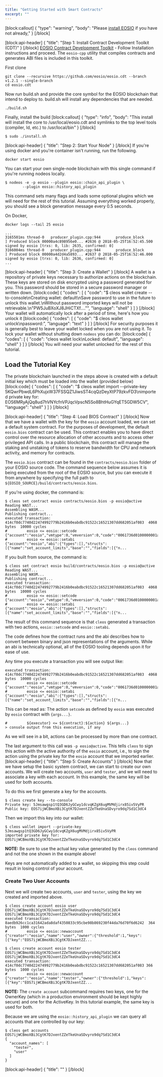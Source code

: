 ```yaml
---
title: "Getting Started with Smart Contracts"
excerpt: ""
---
```

[block:callout]
{
  "type": "warning",
  "body": "Please [install EOSIO](https://developers.eos.io/eosio-nodeos/docs/docker-quickstart) if you have not already,"
}
[/block]

[block:api-header]
{
  "title": "Step 1: Install Contract Development Toolkit (CDT)"
}
[/block]
[EOSIO Contract Development Toolkit](https://github.com/EOSIO/eosio.cdt) - Follow Installation instructions and proceed. The `eosio-cpp` utility that compiles contracts and generates ABI files is included in this toolkit. 

First clone
```
git clone --recursive https://github.com/eosio/eosio.cdt --branch v1.2.1 --single-branch
cd eosio.cdt
```

Now run build.sh and provide the core symbol  for the EOSIO blockchain that intend to deploy to. build.sh will install any dependencies that are needed.

```
./build.sh
```

Finally, install the build 
[block:callout]
{
  "type": "info",
  "body": "This install will install the core to /usr/local/eosio.cdt and symlinks to the top level tools (compiler, ld, etc.) to /usr/local/bin"
}
[/block]
```
$ sudo ./install.sh
```
[block:api-header]
{
  "title": "Step 2: Start Your Node"
}
[/block]
If you're using docker and you're container isn't running, run the following.

```
docker start eosio
```

You can start your own single-node blockchain with this single command if you're running nodeos locally.

```
$ nodeos -e -p eosio --plugin eosio::chain_api_plugin \
        --plugin eosio::history_api_plugin
```

This command sets many flags and loads some optional plugins which we will need for the rest of this tutorial. Assuming everything worked properly, you should see a block generation message every 0.5 seconds.  

On Docker, 

```
docker logs --tail 25 eosio
```

```
...
3165501ms thread-0   producer_plugin.cpp:944       produce_block        ] Produced block 00000a4c898956e0... #2636 @ 2018-05-25T16:52:45.500 signed by eosio [trxs: 0, lib: 2635, confirmed: 0]
3166004ms thread-0   producer_plugin.cpp:944       produce_block        ] Produced block 00000a4d2d4a5893... #2637 @ 2018-05-25T16:52:46.000 signed by eosio [trxs: 0, lib: 2636, confirmed: 0]
...
```

[block:api-header]
{
  "title": "Step 3: Create a Wallet"
}
[/block]
A wallet is a repository of private keys necessary to authorize actions on the blockchain.  These keys are stored on disk encrypted using a password generated for you.  This password should be stored in a secure password manager or written down. 
[block:code]
{
  "codes": [
    {
      "code": "$ cleos wallet create --to-console\nCreating wallet: default\nSave password to use in the future to unlock this wallet.\nWithout password imported keys will not be retrievable.\n\"PW5JuBXoXJ8JHiCTXf....\"",
      "language": "shell"
    }
  ]
}
[/block]
Your wallet will automatically lock after a period of time, here's how you unlock it
[block:code]
{
  "codes": [
    {
      "code": "$ cleos wallet unlock\npassword:",
      "language": "text"
    }
  ]
}
[/block]
For security purposes it is generally best to leave your wallet locked when you are not using it.  To lock your wallet without shutting down `nodeos` you can do:
[block:code]
{
  "codes": [
    {
      "code": "cleos wallet lock\nLocked: default",
      "language": "shell"
    }
  ]
}
[/block]
You will need your wallet unlocked for the rest of this tutorial.

## Load the Tutorial Key

The private blockchain launched in the steps above is created with a default initial key which must be loaded into the wallet (provided below) 
[block:code]
{
  "codes": [
    {
      "code": "$ cleos wallet import --private-key 5KQwrPbwdL6PhXujxW37FSSQZ1JiwsST4cqQzDeyXtP79zkvFD3\nimported private key for: EOS6MRyAjQq8ud7hVNYcfnVPJqcVpscN5So8BhtHuGYqET5GDW5CV",
      "language": "shell"
    }
  ]
}
[/block]

[block:api-header]
{
  "title": "Step 4: Load BIOS Contract"
}
[/block]
Now that we have a wallet with the key for the `eosio` account loaded, we can set a default system contract.  For the purposes of development, the default `eosio.bios` contract can be used.  This contract enables you to have direct control over the resource allocation of other accounts and to access other privileged API calls. In a public blockchain, this contract will manage the staking and unstaking of tokens to reserve bandwidth for CPU and network activity, and memory for contracts. 

The `eosio.bios` contract can be found in the `contracts/eosio.bios` folder of your EOSIO source code.  The command sequence below assumes it is being executed from the root of the EOSIO source, but you can execute it from anywhere by specifying the full path to `${EOSIO_SOURCE}/build/contracts/eosio.bios`.

If you're using docker, the command is:
```
$ cleos set contract eosio contracts/eosio.bios -p eosio@active
Reading WAST...
Assembling WASM...
Publishing contract...
executed transaction: 414cf0dc7740d22474992779b2416b0eabdbc91522c16521307dd682051af083  4068 bytes  10000 cycles
#         eosio <= eosio::setcode               {"account":"eosio","vmtype":0,"vmversion":0,"code":"0061736d0100000001ab011960037f7e7f0060057f7e7e7e...
#         eosio <= eosio::setabi                {"account":"eosio","abi":{"types":[],"structs":[{"name":"set_account_limits","base":"","fields":[{"n...
```

If you built from source, the command is:
```
$ cleos set contract eosio build/contracts/eosio.bios -p eosio@active
Reading WAST...
Assembling WASM...
Publishing contract...
executed transaction: 414cf0dc7740d22474992779b2416b0eabdbc91522c16521307dd682051af083  4068 bytes  10000 cycles
#         eosio <= eosio::setcode               {"account":"eosio","vmtype":0,"vmversion":0,"code":"0061736d0100000001ab011960037f7e7f0060057f7e7e7e...
#         eosio <= eosio::setabi                {"account":"eosio","abi":{"types":[],"structs":[{"name":"set_account_limits","base":"","fields":[{"n...
```

The result of this command sequence is that `cleos` generated a transaction with two actions, `eosio::setcode` and `eosio::setabi`.  

The code defines how the contract runs and the abi describes how to convert between binary and json representations of the arguments.  While an abi is technically optional, all of the EOSIO tooling depends upon it for ease of use.  

Any time you execute a transaction you will see output like:
```
executed transaction: 414cf0dc7740d22474992779b2416b0eabdbc91522c16521307dd682051af083  4068 bytes  10000 cycles
#         eosio <= eosio::setcode               {"account":"eosio","vmtype":0,"vmversion":0,"code":"0061736d0100000001ab011960037f7e7f0060057f7e7e7e...
#         eosio <= eosio::setabi                {"account":"eosio","abi":{"types":[],"structs":[{"name":"set_account_limits","base":"","fields":[{"n...
```

This can be read as: The action `setcode` as defined by `eosio` was executed by `eosio` contract with `{args...}`.

```
#         ${executor} <= ${contract}:${action} ${args...}
> console output from this execution, if any
```

As we will see in a bit, actions can be processed by more than one contract.

The last argument to this call was `-p eosio@active`.  This tells `cleos` to sign this action with the active authority of the `eosio` account, i.e., to sign the action using the private key for the `eosio` account that we imported earlier. 
[block:api-header]
{
  "title": "Step 5: Create Accounts"
}
[/block]
Now that we have setup the basic system contract, we can start to create our own accounts.  We will create two accounts, `user` and `tester`, and we will need to associate a key with each account.  In this example, the same key will be used for both accounts.

To do this we first generate a key for the accounts. 

```
$ cleos create key --to-console
Private key: 5Jmsawgsp1tQ3GD6JyGCwy1dcvqKZgX6ugMVMdjirx85iv5VyPR
Public key: EOS7ijWCBmoXBi3CgtK7DJxentZZeTkeUnaSDvyro9dq7Sd1C3dC4
```

Then we import this key into our wallet:
```
$ cleos wallet import --private-key 5Jmsawgsp1tQ3GD6JyGCwy1dcvqKZgX6ugMVMdjirx85iv5VyPR
imported private key for: EOS7ijWCBmoXBi3CgtK7DJxentZZeTkeUnaSDvyro9dq7Sd1C3dC4
```
**NOTE:** Be sure to use the actual key value generated by the `cleos` command and not the one shown in the example above!

Keys are not automatically added to a wallet, so skipping this step could result in losing control of your account.

### Create Two User Accounts

Next we will create two accounts, `user` and `tester`, using the key we created and imported above.

```
$ cleos create account eosio user EOS7ijWCBmoXBi3CgtK7DJxentZZeTkeUnaSDvyro9dq7Sd1C3dC4 EOS7ijWCBmoXBi3CgtK7DJxentZZeTkeUnaSDvyro9dq7Sd1C3dC4
executed transaction: 8aedb926cc1ca31642ada8daf4350833c95cbe98b869230f44da76d70f6d6242  364 bytes  1000 cycles
#         eosio <= eosio::newaccount            {"creator":"eosio","name":"user","owner":{"threshold":1,"keys":[{"key":"EOS7ijWCBmoXBi3CgtK7DJxentZZ...

$ cleos create account eosio tester EOS7ijWCBmoXBi3CgtK7DJxentZZeTkeUnaSDvyro9dq7Sd1C3dC4 EOS7ijWCBmoXBi3CgtK7DJxentZZeTkeUnaSDvyro9dq7Sd1C3dC4
executed transaction: 414cf0dc7740d22474992779b2416b0eabdbc91522c16521307dd682051af083 366 bytes  1000 cycles
#         eosio <= eosio::newaccount            {"creator":"eosio","name":"tester","owner":{"threshold":1,"keys":[{"key":"EOS7ijWCBmoXBi3CgtK7DJxentZZ...
```
**NOTE:** The `create account` subcommand requires two keys, one for the OwnerKey (which in a production environment should be kept highly secure) and one for the ActiveKey.  In this tutorial example, the same key is used for both.

Because we are using the `eosio::history_api_plugin` we can query all accounts that are controlled by our key:

```
$ cleos get accounts EOS7ijWCBmoXBi3CgtK7DJxentZZeTkeUnaSDvyro9dq7Sd1C3dC4
{
  "account_names": [
    "tester",
    "user"
  ]
}
```
[block:api-header]
{
  "title": ""
}
[/block]